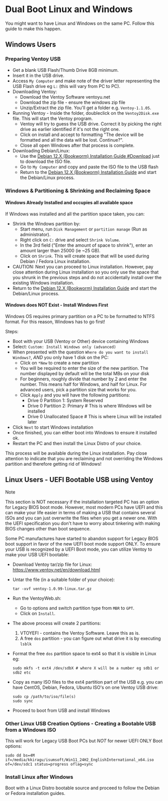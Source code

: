 # Dual Boot Linux and Windows

You might want to have Linux and Windows on the same PC. Follow this guide to make this happen.

## Windows Users
### Preparing Ventoy USB
- Get a blank USB Flash/Thumb Drive 8GB minimum.
- Insert it in the USB drive.
- Access `My Computer` and make note of the driver letter representing the USB Flash drive eg `L:` (this will vary from PC to PC).
- Downloading Ventoy:
  - Download the Ventoy Software ventoyu.net
  - Download the zip file - ensure the windows zip file
  - Unzip/Extract the zip file. You'll get a folder e.g. `Ventoy-1.1.05`.
- Running Ventoy - Inside the folder, doubleclick on the `Ventoy2Disk.exe` file. This will start the Ventoy program.
  - Ventoy will try to guess the USB drive. Correct it by picking the right drive as earlier identified if it's not the right one.
  - Click on install and accept to formatting "The device will be formatted and all the data will be lost. Continue?".
  - Close all open Windows after that process is complete.
- Downloading Debian/Linux:
  - Use the [Debian 12.X (Bookworm) Installation Guide #Download](debian/README.md#download-debian) just to download the ISO file.
  - Go to `My Computer` and copy and paste the ISO file to the USB flash
  - Return to the [Debian 12.X (Bookworm) Installation Guide](debian/README.md) and start the Debian/Linux process.

### Windows & Partitioning & Shrinking and Reclaiming Space
#### Windows Already Installed and occupies all available space
If Windows was installed and all the partition space taken, you can:
- Shrink the Windows partition by:
  - Start menu, run `Disk Management` or `partition manage` (Run as administrator).
  - Right click on `C:` drive and select `Shrink Volume`.
  - In the 3rd field ("Enter the amount of space to shrink"), enter an amount larger than 25000 (ie ~25 GB).
  - Click on `Shrink`. This will create space that will be used during Debian / Fedora Linux installation.
- CAUTION: Next you can proceed to Linux installation. However, pay close attention during Linux installation so you only use the space that you shrunk in the previous steps and do not accidentally install over the existing Windows installation.
- Return to the [Debian 12.X (Bookworm) Installation Guide](debian/README.md) and start the Debian/Linux process.

#### Windows does NOT Exist - Install Windows First
Windows OS requires primary partition on a PC to be formatted to NTFS format. For this reason, Windows has to go first!

Steps:
- Boot with your USB (Ventoy or Other) device containing Windows
- Select: `Custom: Install Windows only (advanced)`
- When presented with the question `Where do you want to install Windows?`, *AND* you only have 1 disk on the PC:
  - Click on `*New` to create a new partition
  - You will be required to enter the size of the new partition. The number displayed by default will be the total MBs on your disk
  - For beginners, roughly divide that number by 2 and enter the number. This means half for Windows, and half for Linux. For advanced users, pick a partition size that works for you.
  - Click `Apply` and you will have the following partitions:
    - Drive 0 Partition 1: System Reserved
    - Drive 0 Partition 2: Primary # This is where Windows will be installed
    - Drive 0 Unallocated Space # This is where Linux will be installed later
- Click `Next` to start Windows installation
- Once finished, you can either boot into Windows to ensure it installed ok.
- Restart the PC and then install the Linux Distro of your choice.

This process will be available during the Linux installation. Pay close attention to indicate that you are reclaiming and not overriding the Windows partition and therefore getting rid of Windows!

## Linux Users - UEFI Bootable USB using Ventoy
> [!NOTE]
> This section is NOT necessary if the installation targeted PC has an option for Legacy BIOS boot mode. However, most modern PCs have UEFI and this can make your life easier in terms of making a USB that contains several ISOs and you can just overwrite the files when you get a newer one. With the UEFI specification you don't have to worry about tinkering with making BIOS changes other than boot sequence.

Some PC manufactures have started to abandon support for Legacy BIOS boot support in favor of the new UEFI boot mode support ONLY.
To ensure your USB is recognized by a UEFI Boot mode, you can utilize Ventoy to make your USB UEFI bootable:
- Download Ventoy tar/zip file for Linux: https://www.ventoy.net/en/download.html
- Untar the file (in a suitable folder of your choice):
  ```
  tar -xvf ventoy-1.0.99-linux.tar.gz
  ```
- Run the VentoyWeb.sh:
  - Go to options and switch partition type from `MBR` to `GPT`.
  - Click on `Install`.

- The above process will create 2 partitions:
  1. VTOYEFI - contains the Ventoy Software. Leave this as is.
  2. A free `dos` partition - you can figure out what drive it is by executing `lsblk`

- Format the free `dos` partition space to ext4 so that it is visible in Linux eg:
  ```
  sudo mkfs -t ext4 /dev/sdbX # where X will be a number eg sdb1 or sdb2 etc
  ```
- Copy as many ISO files to the ext4 partition part of the USB e.g. you can have CentOS, Debian, Fedora, Ubuntu ISO's on one Ventoy USB drive:
  ```
  sudo cp /path/to/iso/file(s)
  sudo sync
  ```
- Proceed to boot from USB and install Windows

### Other Linux USB Creation Options - Creating a Bootable USB from a Windows ISO
This will work for Legacy USB Boot PCs but *NOT* for newer UEFI ONLY Boot options:
```
sudo dd bs=4M if=/media/kkiragu/isumsoft/Win11_24H2_EnglishInternational_x64.iso of=/dev/sdc1 status=progress oflag=sync
```

### Install Linux after Windows
Boot with a Linux Distro bootable source and proceed to follow the Debian or Fedora installation guides.
